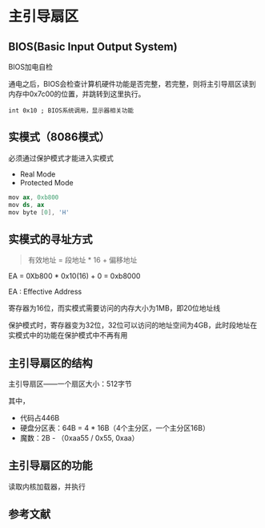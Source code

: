 # 主引导扇区

## BIOS(Basic Input Output System)

BIOS加电自检

通电之后，BIOS会检查计算机硬件功能是否完整，若完整，则将主引导扇区读到内存中0x7c00的位置，并跳转到这里执行。

    int 0x10 ; BIOS系统调用，显示器相关功能

## 实模式（8086模式）

必须通过保护模式才能进入实模式

- Real Mode
- Protected Mode

```s
mov ax, 0xb800
mov ds, ax
mov byte [0], 'H'
```
## 实模式的寻址方式

> 有效地址 = 段地址 * 16 + 偏移地址

EA = 0Xb800 * 0x10(16) + 0 = 0xb8000

EA : Effective Address

寄存器为16位，而实模式需要访问的内存大小为1MB，即20位地址线

保护模式时，寄存器变为32位，32位可以访问的地址空间为4GB，此时段地址在实模式中的功能在保护模式中不再有用

## 主引导扇区的结构

主引导扇区——一个扇区大小：512字节

其中，
- 代码占446B
- 硬盘分区表：64B = 4 * 16B（4个主分区，一个主分区16B）
- 魔数：2B - （0xaa55 / 0x55, 0xaa）

## 主引导扇区的功能

读取内核加载器，并执行


## 参考文献

